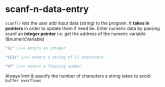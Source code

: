 # scanf-n-data-entry

`scanf()` lets the user add input data (string) to the program. It **takes in pointers** in order to update them if need be. Enter numeric data by passing scanf an **integer pointer** i.e. get the address of the numeric variable (&numericVariable)

```c
"%i" //=> enters an integer
```

```c
"%11s" //=> enters a string of 11 characters
```

```c
"%f" //=> enters a floating number
```

Always limit & specify the number of characters a string takes to avoid `buffer overflows`
